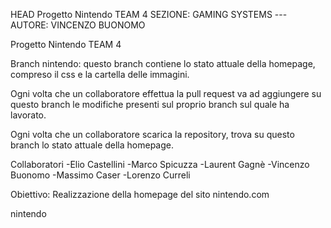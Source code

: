HEAD
Progetto Nintendo TEAM 4 
SEZIONE: GAMING SYSTEMS --- AUTORE: VINCENZO BUONOMO


Progetto Nintendo TEAM 4

Branch nintendo: questo branch contiene lo stato attuale della homepage, compreso il css e la cartella delle immagini.

Ogni volta che un collaboratore effettua la pull request va ad aggiungere su questo branch le modifiche presenti sul proprio branch sul quale ha lavorato.

Ogni volta che un collaboratore scarica la repository, trova su questo branch lo stato attuale della homepage.

Collaboratori
-Elio Castellini
-Marco Spicuzza
-Laurent Gagnè
-Vincenzo Buonomo
-Massimo Caser
-Lorenzo Curreli

Obiettivo: Realizzazione della homepage del sito nintendo.com


 nintendo
